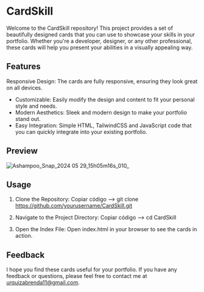 # **CardSkill**

Welcome to the CardSkill repository! This project provides a set of beautifully designed cards that you can use to showcase your skills in your portfolio. Whether you're a developer, designer, or any other professional, these cards will help you present your abilities in a visually appealing way.

## **Features**

Responsive Design: The cards are fully responsive, ensuring they look great on all devices.
- Customizable: Easily modify the design and content to fit your personal style and needs.
- Modern Aesthetics: Sleek and modern design to make your portfolio stand out.
- Easy Integration: Simple HTML, TailwindCSS and JavaScript code that you can quickly integrate into your existing portfolio.

## **Preview**

![Ashampoo_Snap_2024 05 29_15h05m16s_010_](https://github.com/Brendaur11/CardSkill/assets/113529315/e94b90f7-476c-440b-a65b-db31a840a2dc)


## **Usage**

1. Clone the Repository:
	Copiar código --> git clone https://github.com/yourusername/CardSkill.git

2. Navigate to the Project Directory:
	Copiar código --> cd CardSkill

3. Open the Index File:
	Open index.html in your browser to see the cards in action.

## **Feedback**

I hope you find these cards useful for your portfolio. If you have any feedback or questions, please feel free to contact me at urquizabrenda11@gmail.com.
